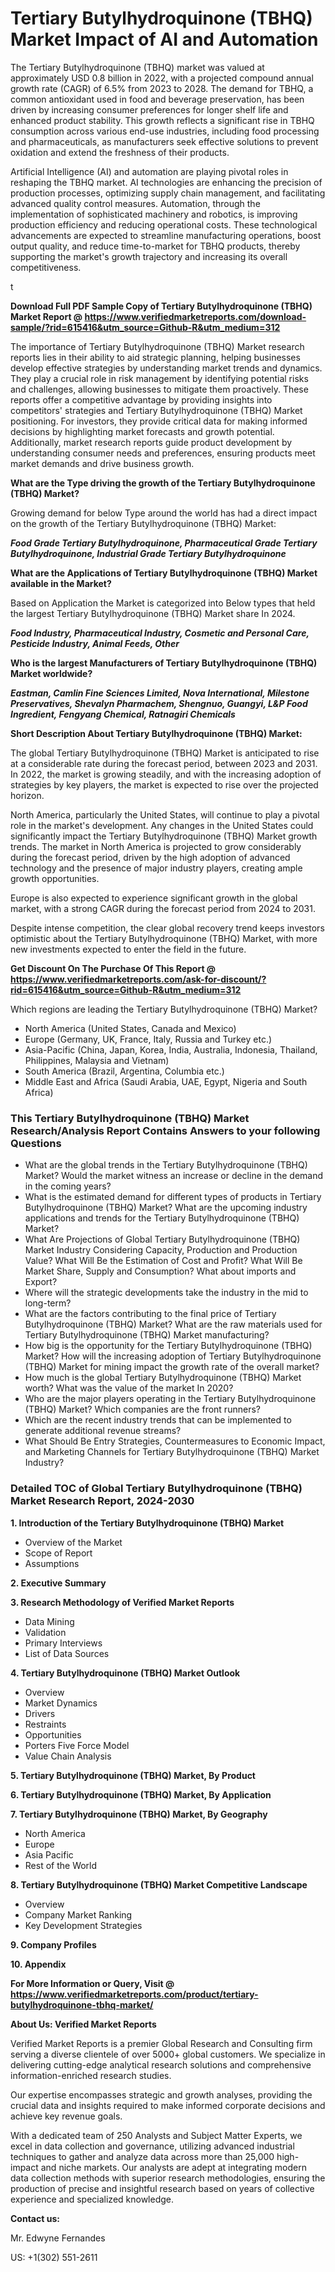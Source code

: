 <meta name="title" content="Global  Tertiary Butylhydroquinone (TBHQ) Market Impact of AI and Automation"><meta name="description" content="  The Tertiary Butylhydroquinone (TBHQ) market was valued at approximately USD 0.8 billion in 2022, with a projected compound annual growth rate (CAGR) of 6.5% from 20"><meta name="title" content=" Tertiary Butylhydroquinone (TBHQ) Market Size, Share, Scope, Trends, Growth, Opportunities, Analysis, Forecast"> <h1>Tertiary Butylhydroquinone (TBHQ) Market Impact of AI and Automation</h1> <p>The Tertiary Butylhydroquinone (TBHQ) market was valued at approximately USD 0.8 billion in 2022, with a projected compound annual growth rate (CAGR) of 6.5% from 2023 to 2028. The demand for TBHQ, a common antioxidant used in food and beverage preservation, has been driven by increasing consumer preferences for longer shelf life and enhanced product stability. This growth reflects a significant rise in TBHQ consumption across various end-use industries, including food processing and pharmaceuticals, as manufacturers seek effective solutions to prevent oxidation and extend the freshness of their products.</p> <p>Artificial Intelligence (AI) and automation are playing pivotal roles in reshaping the TBHQ market. AI technologies are enhancing the precision of production processes, optimizing supply chain management, and facilitating advanced quality control measures. Automation, through the implementation of sophisticated machinery and robotics, is improving production efficiency and reducing operational costs. These technological advancements are expected to streamline manufacturing operations, boost output quality, and reduce time-to-market for TBHQ products, thereby supporting the market's growth trajectory and increasing its overall competitiveness.</p> t</p><p id="" class=""><strong>Download Full PDF Sample Copy of Tertiary Butylhydroquinone (TBHQ) Market Report @ <a href="https://www.verifiedmarketreports.com/download-sample/?rid=615416&utm_source=Github-R&utm_medium=312" target="_blank">https://www.verifiedmarketreports.com/download-sample/?rid=615416&utm_source=Github-R&utm_medium=312</a></strong></p><p>The importance of&nbsp;Tertiary Butylhydroquinone (TBHQ) Market research reports lies in their ability to aid strategic planning, helping businesses develop effective strategies by understanding market trends and dynamics. They play a crucial role in risk management by identifying potential risks and challenges, allowing businesses to mitigate them proactively. These reports offer a competitive advantage by providing insights into competitors' strategies and Tertiary Butylhydroquinone (TBHQ) Market positioning. For investors, they provide critical data for making informed decisions by highlighting market forecasts and growth potential. Additionally, market research reports guide product development by understanding consumer needs and preferences, ensuring products meet market demands and drive business growth.</p><p><strong>What are the&nbsp;Type driving the growth of the Tertiary Butylhydroquinone (TBHQ) Market?</strong></p><p id="" class="">Growing demand for below Type around the world has had a direct impact on the growth of the Tertiary Butylhydroquinone (TBHQ) Market:</p><em><strong>Food Grade Tertiary Butylhydroquinone, Pharmaceutical Grade Tertiary Butylhydroquinone, Industrial Grade Tertiary Butylhydroquinone</strong></em></p><strong>What are the&nbsp;Applications&nbsp;of Tertiary Butylhydroquinone (TBHQ) Market available in the Market?</strong></p><p id="" class="">Based on Application the Market is categorized into Below types that held the largest Tertiary Butylhydroquinone (TBHQ) Market share In 2024.</p><em><strong>Food Industry, Pharmaceutical Industry, Cosmetic and Personal Care, Pesticide Industry, Animal Feeds, Other</strong></em></p><strong>Who is the largest Manufacturers of Tertiary Butylhydroquinone (TBHQ) Market worldwide?</strong></p><p><em><strong>Eastman, Camlin Fine Sciences Limited, Nova International, Milestone Preservatives, Shevalyn Pharmachem, Shengnuo, Guangyi, L&P Food Ingredient, Fengyang Chemical, Ratnagiri Chemicals</strong></em></p><p id="" class=""><strong>Short Description About Tertiary Butylhydroquinone (TBHQ) Market:</strong></p><p>The global Tertiary Butylhydroquinone (TBHQ) Market is anticipated to rise at a considerable rate during the forecast period, between 2023 and 2031. In 2022, the market is growing steadily, and with the increasing adoption of strategies by key players, the market is expected to rise over the projected horizon.</p><p>North America, particularly the United States, will continue to play a pivotal role in the market's development. Any changes in the United States could significantly impact the Tertiary Butylhydroquinone (TBHQ) Market growth trends. The market in North America is projected to grow considerably during the forecast period, driven by the high adoption of advanced technology and the presence of major industry players, creating ample growth opportunities.</p><p>Europe is also expected to experience significant growth in the global market, with a strong CAGR during the forecast period from 2024 to 2031.</p><p>Despite intense competition, the clear global recovery trend keeps investors optimistic about the Tertiary Butylhydroquinone (TBHQ) Market, with more new investments expected to enter the field in the future.</p><p id="" class=""><strong>Get Discount On The Purchase Of This Report @ <a href="https://www.verifiedmarketreports.com/ask-for-discount/?rid=615416&utm_source=Github-R&utm_medium=312" target="_blank">https://www.verifiedmarketreports.com/ask-for-discount/?rid=615416&utm_source=Github-R&utm_medium=312</a></strong></p>Which regions are leading the Tertiary Butylhydroquinone (TBHQ) Market?</p><ul><li>North America (United States, Canada and Mexico)</li><li>Europe (Germany, UK, France, Italy, Russia and Turkey etc.)</li><li>Asia-Pacific (China, Japan, Korea, India, Australia, Indonesia, Thailand, Philippines, Malaysia and Vietnam)</li><li>South America (Brazil, Argentina, Columbia etc.)</li><li>Middle East and Africa (Saudi Arabia, UAE, Egypt, Nigeria and South Africa)</li></ul><h3 id="" class="">This Tertiary Butylhydroquinone (TBHQ) Market Research/Analysis Report Contains Answers to your following Questions</h3><ul><li>What are the global trends in the Tertiary Butylhydroquinone (TBHQ) Market? Would the market witness an increase or decline in the demand in the coming years?</li><li>What is the estimated demand for different types of products in Tertiary Butylhydroquinone (TBHQ) Market? What are the upcoming industry applications and trends for the Tertiary Butylhydroquinone (TBHQ) Market?</li><li>What Are Projections of Global Tertiary Butylhydroquinone (TBHQ) Market Industry Considering Capacity, Production and Production Value? What Will Be the Estimation of Cost and Profit? What Will Be Market Share, Supply and Consumption? What about imports and Export?</li><li>Where will the strategic developments take the industry in the mid to long-term?</li><li>What are the factors contributing to the final price of Tertiary Butylhydroquinone (TBHQ) Market? What are the raw materials used for Tertiary Butylhydroquinone (TBHQ) Market manufacturing?</li><li>How big is the opportunity for the Tertiary Butylhydroquinone (TBHQ) Market? How will the increasing adoption of Tertiary Butylhydroquinone (TBHQ) Market for mining impact the growth rate of the overall market?</li><li>How much is the global Tertiary Butylhydroquinone (TBHQ) Market worth? What was the value of the market In 2020?</li><li>Who are the major players operating in the Tertiary Butylhydroquinone (TBHQ) Market? Which companies are the front runners?</li><li>Which are the recent industry trends that can be implemented to generate additional revenue streams?</li><li>What Should Be Entry Strategies, Countermeasures to Economic Impact, and Marketing Channels for Tertiary Butylhydroquinone (TBHQ) Market Industry?</li></ul><h3 id="" class="">Detailed TOC of Global Tertiary Butylhydroquinone (TBHQ) Market Research Report, 2024-2030</h3><p id="" class=""><strong>1. Introduction of the Tertiary Butylhydroquinone (TBHQ) Market</strong></p><ul><li>Overview of the Market</li><li>Scope of Report</li><li>Assumptions</li></ul><p id="" class=""><strong>2. Executive Summary</strong></p><p id="" class=""><strong>3. Research Methodology of Verified Market Reports</strong></p><ul><li>Data Mining</li><li>Validation</li><li>Primary Interviews</li><li>List of Data Sources</li></ul><p id="" class=""><strong>4. Tertiary Butylhydroquinone (TBHQ) Market Outlook</strong></p><ul><li>Overview</li><li>Market Dynamics</li><li>Drivers</li><li>Restraints</li><li>Opportunities</li><li>Porters Five Force Model</li><li>Value Chain Analysis</li></ul><p id="" class=""><strong>5. Tertiary Butylhydroquinone (TBHQ) Market, By Product</strong></p><p id="" class=""><strong>6. Tertiary Butylhydroquinone (TBHQ) Market, By Application</strong></p><p id="" class=""><strong>7. Tertiary Butylhydroquinone (TBHQ) Market, By Geography</strong></p><ul><li>North America</li><li>Europe</li><li>Asia Pacific</li><li>Rest of the World</li></ul><p id="" class=""><strong>8. Tertiary Butylhydroquinone (TBHQ) Market Competitive Landscape</strong></p><ul><li>Overview</li><li>Company Market Ranking</li><li>Key Development Strategies</li></ul><p id="" class=""><strong>9. Company Profiles</strong></p><p id="" class=""><strong>10. Appendix</strong></p><p id="" class=""><strong>For More Information or Query, Visit @ <a href="https://www.verifiedmarketreports.com/product/tertiary-butylhydroquinone-tbhq-market/" target="_blank">https://www.verifiedmarketreports.com/product/tertiary-butylhydroquinone-tbhq-market/</a></strong></p><p id="" class=""><strong>About Us: Verified Market Reports</strong></p><p id="" class="">Verified Market Reports is a premier Global Research and Consulting firm serving a diverse clientele of over 5000+ global customers. We specialize in delivering cutting-edge analytical research solutions and comprehensive information-enriched research studies.</p><p id="" class="">Our expertise encompasses strategic and growth analyses, providing the crucial data and insights required to make informed corporate decisions and achieve key revenue goals.</p><p id="" class="">With a dedicated team of 250 Analysts and Subject Matter Experts, we excel in data collection and governance, utilizing advanced industrial techniques to gather and analyze data across more than 25,000 high-impact and niche markets. Our analysts are adept at integrating modern data collection methods with superior research methodologies, ensuring the production of precise and insightful research based on years of collective experience and specialized knowledge.</p><p id="" class=""><strong>Contact us:</strong></p><p id="" class="">Mr. Edwyne Fernandes</p><p id="" class="">US: +1(302) 551-2611</p>
